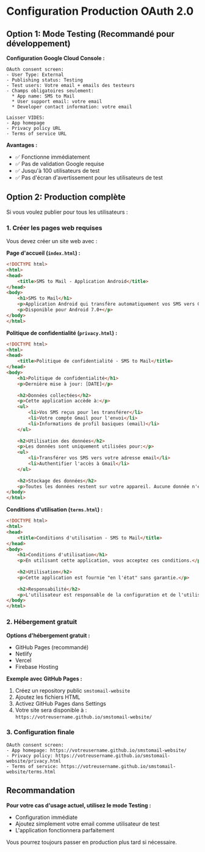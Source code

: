 # Configuration Production OAuth 2.0

## Option 1: Mode Testing (Recommandé pour développement)

**Configuration Google Cloud Console :**
```
OAuth consent screen:
- User Type: External
- Publishing status: Testing
- Test users: Votre email + emails des testeurs
- Champs obligatoires seulement:
  * App name: SMS to Mail
  * User support email: votre email
  * Developer contact information: votre email

Laisser VIDES:
- App homepage
- Privacy policy URL  
- Terms of service URL
```

**Avantages :**
- ✅ Fonctionne immédiatement
- ✅ Pas de validation Google requise
- ✅ Jusqu'à 100 utilisateurs de test
- ✅ Pas d'écran d'avertissement pour les utilisateurs de test

## Option 2: Production complète

Si vous voulez publier pour tous les utilisateurs :

### 1. Créer les pages web requises

Vous devez créer un site web avec :

**Page d'accueil (`index.html`) :**
```html
<!DOCTYPE html>
<html>
<head>
    <title>SMS to Mail - Application Android</title>
</head>
<body>
    <h1>SMS to Mail</h1>
    <p>Application Android qui transfère automatiquement vos SMS vers Gmail</p>
    <p>Disponible pour Android 7.0+</p>
</body>
</html>
```

**Politique de confidentialité (`privacy.html`) :**
```html
<!DOCTYPE html>
<html>
<head>
    <title>Politique de confidentialité - SMS to Mail</title>
</head>
<body>
    <h1>Politique de confidentialité</h1>
    <p>Dernière mise à jour: [DATE]</p>
    
    <h2>Données collectées</h2>
    <p>Cette application accède à:</p>
    <ul>
        <li>Vos SMS reçus pour les transférer</li>
        <li>Votre compte Gmail pour l'envoi</li>
        <li>Informations de profil basiques (email)</li>
    </ul>
    
    <h2>Utilisation des données</h2>
    <p>Les données sont uniquement utilisées pour:</p>
    <ul>
        <li>Transférer vos SMS vers votre adresse email</li>
        <li>Authentifier l'accès à Gmail</li>
    </ul>
    
    <h2>Stockage des données</h2>
    <p>Toutes les données restent sur votre appareil. Aucune donnée n'est envoyée à des tiers.</p>
</body>
</html>
```

**Conditions d'utilisation (`terms.html`) :**
```html
<!DOCTYPE html>
<html>
<head>
    <title>Conditions d'utilisation - SMS to Mail</title>
</head>
<body>
    <h1>Conditions d'utilisation</h1>
    <p>En utilisant cette application, vous acceptez ces conditions.</p>
    
    <h2>Utilisation</h2>
    <p>Cette application est fournie "en l'état" sans garantie.</p>
    
    <h2>Responsabilité</h2>
    <p>L'utilisateur est responsable de la configuration et de l'utilisation.</p>
</body>
</html>
```

### 2. Hébergement gratuit

**Options d'hébergement gratuit :**
- GitHub Pages (recommandé)
- Netlify
- Vercel
- Firebase Hosting

**Exemple avec GitHub Pages :**
1. Créez un repository public `smstomail-website`
2. Ajoutez les fichiers HTML
3. Activez GitHub Pages dans Settings
4. Votre site sera disponible à : `https://votreusername.github.io/smstomail-website/`

### 3. Configuration finale

```
OAuth consent screen:
- App homepage: https://votreusername.github.io/smstomail-website/
- Privacy policy: https://votreusername.github.io/smstomail-website/privacy.html
- Terms of service: https://votreusername.github.io/smstomail-website/terms.html
```

## Recommandation

**Pour votre cas d'usage actuel, utilisez le mode Testing :**
- Configuration immédiate
- Ajoutez simplement votre email comme utilisateur de test
- L'application fonctionnera parfaitement

Vous pourrez toujours passer en production plus tard si nécessaire.